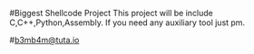 #Biggest Shellcode Project
      This project will be include C,C++,Python,Assembly.
      If you need any auxiliary tool just pm.
      
#b3mb4m@tuta.io  
